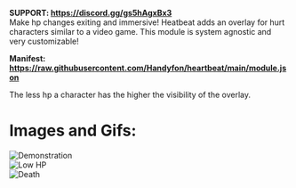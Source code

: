 <b>SUPPORT: https://discord.gg/gs5hAgxBx3</b></br>
Make hp changes exiting and immersive!
Heatbeat adds an overlay for hurt characters similar to a video game. This module is system agnostic and very customizable!

<b>Manifest: https://raw.githubusercontent.com/Handyfon/heartbeat/main/module.json</b> 

The less hp a character has the higher the visibility of the overlay.
<h1>Images and Gifs:</h1>
<div>
<img src="https://imgur.com/CmFBFsw.gif" title="Demonstration"></img></br>
</div>
<div>
<img src="https://imgur.com/5UNkbSl.gif" title="Low HP"></img></br>
</div>
<div>
<img src="https://imgur.com/erUkfZP.gif" title="Death"></img></br>
</div>
